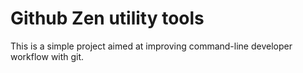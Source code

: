 # Github Zen utility tools

This is a simple project aimed at improving command-line developer workflow with git.
